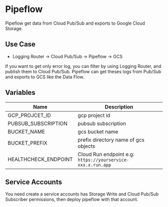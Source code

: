 # Pipeflow

Pipeflow get data from Cloud Pub/Sub and exports to Google Cloud Storage.

## Use Case

- Logging Router -> Cloud Pub/Sub -> Pipeflow -> GCS

If you want to get only error log, you can filter by using Logging Router, and publish them to Cloud Pub/Sub.
Pipeflow can get theses logs from Pub/Sub and exports to GCS like the Data Flow.

## Variables

 Name | Description
 --- | --- 
 GCP_PROJCET_ID | gcp project id
 PUBSUB_SUBSCRIPTION | pubsub subscription
 BUCKET_NAME | gcs bucket name
 BUCKET_PREFIX | prefix directory name of gcs objects
 HEALTHCHECK_ENDPOINT | Cloud Run endpoint e.g: `https://yourservice-xxx.x.run.app`

## Service Accounts

You need create a service accounts has Storage Write and Cloud Pub/Sub Subscriber permissions, then deploy pipeflow with that account.

